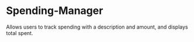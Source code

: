 # Spending-Manager

Allows users to track spending with a description and amount, and displays total spent.
